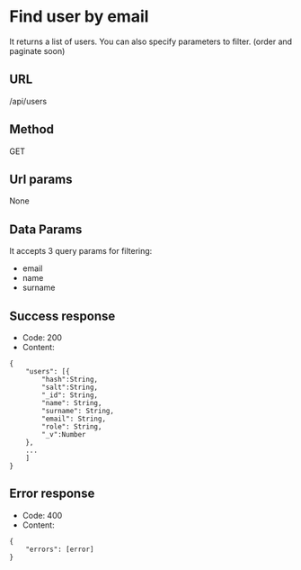 # Find user by email

It returns a list of users.
You can also specify parameters to filter. (order and paginate soon) 

## URL

/api/users

## Method

GET

## Url params

None

## Data Params

It accepts 3 query params for filtering:
- email
- name
- surname

## Success response

- Code: 200
- Content:
```
{
    "users": [{
        "hash":String,
        "salt":String,
        "_id": String,
        "name": String,
        "surname": String,
        "email": String,
        "role": String,
        "_v":Number
    },
    ...
    ]    
}
```

## Error response
- Code: 400
- Content:
```
{
    "errors": [error]
}
```